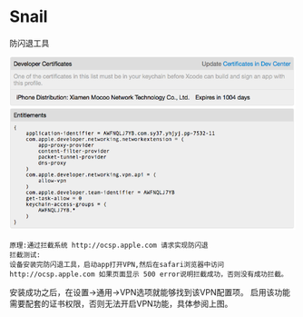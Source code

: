# Snail
防闪退工具

![](证书权限.png)

~~~
原理:通过拦截系统 http://ocsp.apple.com 请求实现防闪退
拦截测试:
设备安装完防闪退工具，启动app打开VPN,然后在safari浏览器中访问
http://ocsp.apple.com 如果页面显示 500 error说明拦截成功，否则没有成功拦截。
~~~

安装成功之后，在设置->通用->VPN选项就能够找到该VPN配置项。
启用该功能需要配套的证书权限，否则无法开启VPN功能，具体参阅上图。